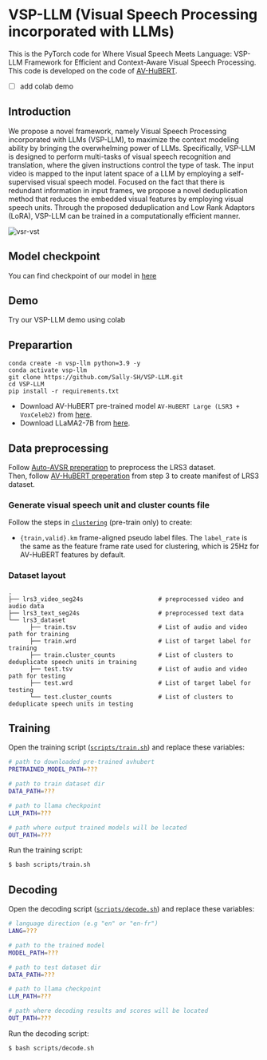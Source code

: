 # VSP-LLM (Visual Speech Processing incorporated with LLMs)
This is the PyTorch code for Where Visual Speech Meets Language: VSP-LLM Framework for Efficient and Context-Aware Visual Speech Processing. This code is developed on the code of [AV-HuBERT](https://github.com/facebookresearch/av_hubert).
 - [ ] add colab demo

## Introduction
We propose a novel framework, namely Visual Speech Processing incorporated with LLMs (VSP-LLM), to maximize the context modeling ability by bringing the overwhelming power of LLMs. Specifically, VSP-LLM is designed to perform multi-tasks of visual speech recognition and translation, where the given instructions control the type of task. The input video is mapped to the input latent space of a LLM by employing a self-supervised visual speech model. Focused on the fact that there is redundant information in input frames, we propose a novel deduplication method that reduces the embedded visual features by employing visual speech units. Through the proposed deduplication and Low Rank Adaptors (LoRA), VSP-LLM can be trained in a computationally efficient manner. 

![vsr-vst](docs/demo.gif)

## Model checkpoint

You can find checkpoint of our model in [here]()

## Demo
Try our VSP-LLM demo using colab 

## Preparartion
```
conda create -n vsp-llm python=3.9 -y
conda activate vsp-llm
git clone https://github.com/Sally-SH/VSP-LLM.git
cd VSP-LLM
pip install -r requirements.txt
```
- Download AV-HuBERT pre-trained model `AV-HuBERT Large (LSR3 + VoxCeleb2)` from [here](http://facebookresearch.github.io/av_hubert).
- Download LLaMA2-7B from [here](https://huggingface.co/meta-llama/Llama-2-7b-chat-hf). 
## Data preprocessing
Follow [Auto-AVSR preperation](https://github.com/mpc001/auto_avsr/tree/main/preparation) to preprocess the LRS3 dataset.\
Then, follow [AV-HuBERT preperation](https://github.com/facebookresearch/av_hubert/tree/main/avhubert/preparation) from step 3 to create manifest of LRS3 dataset.

### Generate visual speech unit and cluster counts file
Follow the steps in [`clustering`](avhubert/clustering/) (pre-train only) to create:
- `{train,valid}.km` frame-aligned pseudo label files.
The `label_rate` is the same as the feature frame rate used for clustering,
which is 25Hz for AV-HuBERT features by default.

### Dataset layout
    .
    ├── lrs3_video_seg24s                     # preprocessed video and audio data
    ├── lrs3_text_seg24s                      # preprocessed text data
    └── lrs3_dataset                          
          ├── train.tsv                       # List of audio and video path for training
          ├── train.wrd                       # List of target label for training
          ├── train.cluster_counts            # List of clusters to deduplicate speech units in training
          ├── test.tsv                        # List of audio and video path for testing
          ├── test.wrd                        # List of target label for testing
          └── test.cluster_counts             # List of clusters to deduplicate speech units in testing

## Training
Open the training script ([`scripts/train.sh`](https://github.com/Sally-SH/VSP-LLM/blob/main/scripts/train.sh)) and replace these variables:
```bash
# path to downloaded pre-trained avhubert
PRETRAINED_MODEL_PATH=???

# path to train dataset dir
DATA_PATH=???

# path to llama checkpoint
LLM_PATH=???

# path where output trained models will be located
OUT_PATH=???
```

Run the training script:
```bash
$ bash scripts/train.sh
```

## Decoding
Open the decoding script ([`scripts/decode.sh`](https://github.com/Sally-SH/VSP-LLM/blob/main/scripts/decode.sh)) and replace these variables:
```bash
# language direction (e.g "en" or "en-fr")
LANG=???

# path to the trained model
MODEL_PATH=???

# path to test dataset dir
DATA_PATH=???

# path to llama checkpoint
LLM_PATH=???

# path where decoding results and scores will be located
OUT_PATH=???
```

Run the decoding script:
```bash
$ bash scripts/decode.sh
```

